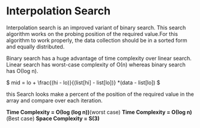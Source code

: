 # Interpolation Search

Interpolation search is an improved variant of binary search. This search algorithm works on the probing position of the required value.For this algorithm to work properly, the data collection should be in a sorted form and equally distributed.

Binary search has a huge advantage of time complexity over linear search.
Linear search has worst-case complexity of Ο(n) whereas binary search has Ο(log n).

$ mid = lo + \frac{(hi - lo)}{(list[hi] - list[lo])} *(data - list[lo]) $

this Search looks make a percent of the position of the required value in the array and compare over each iteration.

__Time Complexity = Ο(log (log n))__(worst case)
__Time Complexity = Ο(log n)__(Best case)
__Space Complexity = S(3)__
